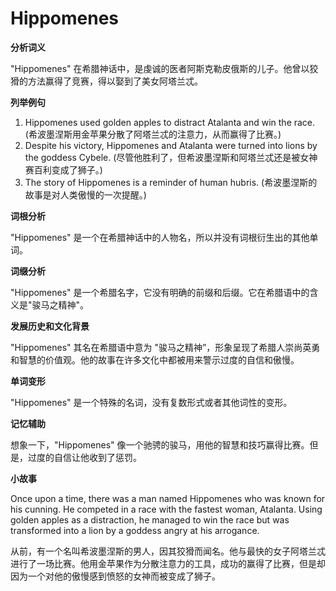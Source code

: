 # Hippomenes

**分析词义**

  

"Hippomenes" 在希腊神话中，是虔诚的医者阿斯克勒皮俄斯的儿子。他曾以狡猾的方法赢得了竞赛，得以娶到了美女阿塔兰忒。

  

**列举例句**

  

1.  Hippomenes used golden apples to distract Atalanta and win the race. (希波墨涅斯用金苹果分散了阿塔兰忒的注意力，从而赢得了比赛。)
2.  Despite his victory, Hippomenes and Atalanta were turned into lions by the goddess Cybele. (尽管他胜利了，但希波墨涅斯和阿塔兰忒还是被女神赛百利变成了狮子。)
3.  The story of Hippomenes is a reminder of human hubris. (希波墨涅斯的故事是对人类傲慢的一次提醒。)

  

**词根分析**

  

"Hippomenes" 是一个在希腊神话中的人物名，所以并没有词根衍生出的其他单词。

  

**词缀分析**

  

"Hippomenes" 是一个希腊名字，它没有明确的前缀和后缀。它在希腊语中的含义是"骏马之精神"。

  

**发展历史和文化背景**

  

"Hippomenes" 其名在希腊语中意为 "骏马之精神”，形象呈现了希腊人崇尚英勇和智慧的价值观。他的故事在许多文化中都被用来警示过度的自信和傲慢。

  

**单词变形**

  

"Hippomenes" 是一个特殊的名词，没有复数形式或者其他词性的变形。

  

**记忆辅助**

  

想象一下，"Hippomenes" 像一个驰骋的骏马，用他的智慧和技巧赢得比赛。但是，过度的自信让他收到了惩罚。

  

**小故事**

  

Once upon a time, there was a man named Hippomenes who was known for his cunning. He competed in a race with the fastest woman, Atalanta. Using golden apples as a distraction, he managed to win the race but was transformed into a lion by a goddess angry at his arrogance.

  

从前，有一个名叫希波墨涅斯的男人，因其狡猾而闻名。他与最快的女子阿塔兰忒进行了一场比赛。他用金苹果作为分散注意力的工具，成功的赢得了比赛，但是却因为一个对他的傲慢感到愤怒的女神而被变成了狮子。
